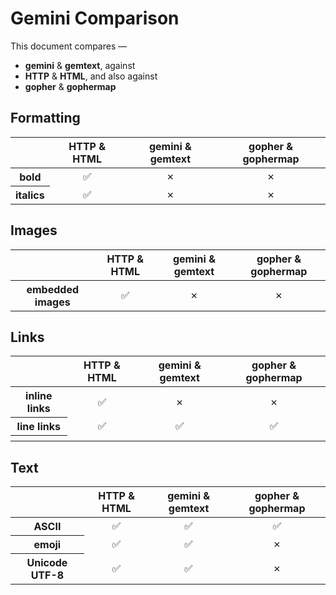 # Gemini Comparison

This document compares —

* **gemini** & **gemtext**, against
* **HTTP** & **HTML**, and also against
* **gopher** & **gophermap**

## Formatting

<table>
	<thead>
		<tr>
			<th></th>
			<th>HTTP & HTML</th>
			<th>gemini & gemtext</th>
			<th>gopher & gophermap</th>
		</tr>
	</thead>
	<tbody>
		<tr>
			<th scope="row">bold</th>
			<td align="center">✅</td>
			<td align="center">✗</td>
			<td align="center">✗</td>
		</tr>
		<tr>
			<th scope="row">italics</th>
			<td align="center">✅</td>
			<td align="center">✗</td>
			<td align="center">✗</td>
		</tr>
	</tbody>
</table>

## Images

<table>
	<thead>
		<tr>
			<th></th>
			<th>HTTP & HTML</th>
			<th>gemini & gemtext</th>
			<th>gopher & gophermap</th>
		</tr>
	</thead>
	<tbody>
		<tr>
			<th scope="row">embedded images</th>
			<td align="center">✅</td>
			<td align="center">✗</td>
			<td align="center">✗</td>
		</tr>
	</tbody>
</table>


## Links

<table>
	<thead>
		<tr>
			<th></th>
			<th>HTTP & HTML</th>
			<th>gemini & gemtext</th>
			<th>gopher & gophermap</th>
		</tr>
	</thead>
	<tbody>
		<tr>
			<th scope="row">inline links</th>
			<td align="center">✅</td>
			<td align="center">✗</td>
			<td align="center">✗</td>
		</tr>
		<tr>
			<th scope="row">line links</th>
			<td align="center">✅</td>
			<td align="center">✅</td>
			<td align="center">✅</td>
		</tr>
		<tr>
			<th scope="row"></th>
			<td></td>
			<td></td>
			<td></td>
		</tr>
	</tbody>
</table>

## Text

<table>
	<thead>
		<tr>
			<th></th>
			<th>HTTP & HTML</th>
			<th>gemini & gemtext</th>
			<th>gopher & gophermap</th>
		</tr>
	</thead>
	<tbody>
		<tr>
			<th scope="row">ASCII</th>
			<td align="center">✅</td>
			<td align="center">✅</td>
			<td align="center">✅</td>
		</tr>
		<tr>
			<th scope="row">emoji</th>
			<td align="center">✅</td>
			<td align="center">✅</td>
			<td align="center">✗</td>
		</tr>
		<tr>
			<th scope="row">Unicode UTF-8</th>
			<td align="center">✅</td>
			<td align="center">✅</td>
			<td align="center">✗</td>
		</tr>
	</tbody>
</table>
